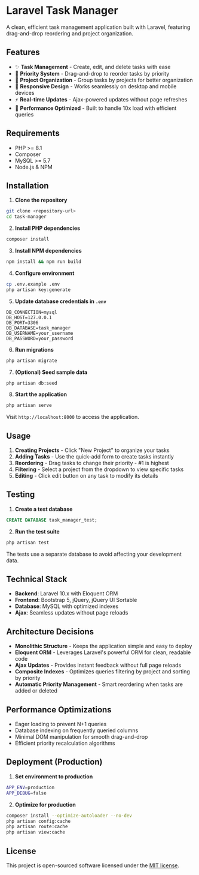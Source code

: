 # Laravel Task Manager

A clean, efficient task management application built with Laravel, featuring drag-and-drop reordering and project organization.

## Features

- ✨ **Task Management** - Create, edit, and delete tasks with ease
- 🎯 **Priority System** - Drag-and-drop to reorder tasks by priority
- 📁 **Project Organization** - Group tasks by projects for better organization
- 📱 **Responsive Design** - Works seamlessly on desktop and mobile devices
- ⚡ **Real-time Updates** - Ajax-powered updates without page refreshes
- 🚀 **Performance Optimized** - Built to handle 10x load with efficient queries

## Requirements

- PHP >= 8.1
- Composer
- MySQL >= 5.7
- Node.js & NPM

## Installation

1. **Clone the repository**
```bash
git clone <repository-url>
cd task-manager
```

2. **Install PHP dependencies**
```bash
composer install
```

3. **Install NPM dependencies**
```bash
npm install && npm run build
```

4. **Configure environment**
```bash
cp .env.example .env
php artisan key:generate
```

5. **Update database credentials in `.env`**
```
DB_CONNECTION=mysql
DB_HOST=127.0.0.1
DB_PORT=3306
DB_DATABASE=task_manager
DB_USERNAME=your_username
DB_PASSWORD=your_password
```

6. **Run migrations**
```bash
php artisan migrate
```

7. **(Optional) Seed sample data**
```bash
php artisan db:seed
```

8. **Start the application**
```bash
php artisan serve
```

Visit `http://localhost:8000` to access the application.

## Usage

1. **Creating Projects** - Click "New Project" to organize your tasks
2. **Adding Tasks** - Use the quick-add form to create tasks instantly
3. **Reordering** - Drag tasks to change their priority - #1 is highest
4. **Filtering** - Select a project from the dropdown to view specific tasks
5. **Editing** - Click edit button on any task to modify its details

## Testing

1. **Create a test database**
```sql
CREATE DATABASE task_manager_test;
```

2. **Run the test suite**
```bash
php artisan test
```

The tests use a separate database to avoid affecting your development data.

## Technical Stack

- **Backend**: Laravel 10.x with Eloquent ORM
- **Frontend**: Bootstrap 5, jQuery, jQuery UI Sortable
- **Database**: MySQL with optimized indexes
- **Ajax**: Seamless updates without page reloads

## Architecture Decisions

- **Monolithic Structure** - Keeps the application simple and easy to deploy
- **Eloquent ORM** - Leverages Laravel's powerful ORM for clean, readable code
- **Ajax Updates** - Provides instant feedback without full page reloads
- **Composite Indexes** - Optimizes queries filtering by project and sorting by priority
- **Automatic Priority Management** - Smart reordering when tasks are added or deleted

## Performance Optimizations

- Eager loading to prevent N+1 queries
- Database indexing on frequently queried columns
- Minimal DOM manipulation for smooth drag-and-drop
- Efficient priority recalculation algorithms

## Deployment (Production)

1. **Set environment to production**
```bash
APP_ENV=production
APP_DEBUG=false
```

2. **Optimize for production**
```bash
composer install --optimize-autoloader --no-dev
php artisan config:cache
php artisan route:cache
php artisan view:cache
```

## License

This project is open-sourced software licensed under the [MIT license](https://opensource.org/licenses/MIT).
